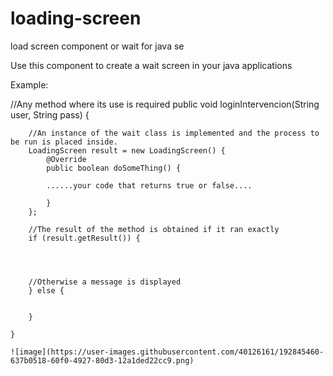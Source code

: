 # loading-screen
load screen component or wait for java se

Use this component to create a wait screen in your java applications


Example:

//Any method where its use is required
    public void loginIntervencion(String user, String pass) {

        //An instance of the wait class is implemented and the process to be run is placed inside.
        LoadingScreen result = new LoadingScreen() {
            @Override
            public boolean doSomeThing() {
            
            ......your code that returns true or false....
            
            }
        };

        //The result of the method is obtained if it ran exactly
        if (result.getResult()) {

            
            
           
        //Otherwise a message is displayed
        } else {
    
    
        }

    }
    
    ![image](https://user-images.githubusercontent.com/40126161/192845460-637b0518-60f0-4927-80d3-12a1ded22cc9.png)

    
    
    
    
